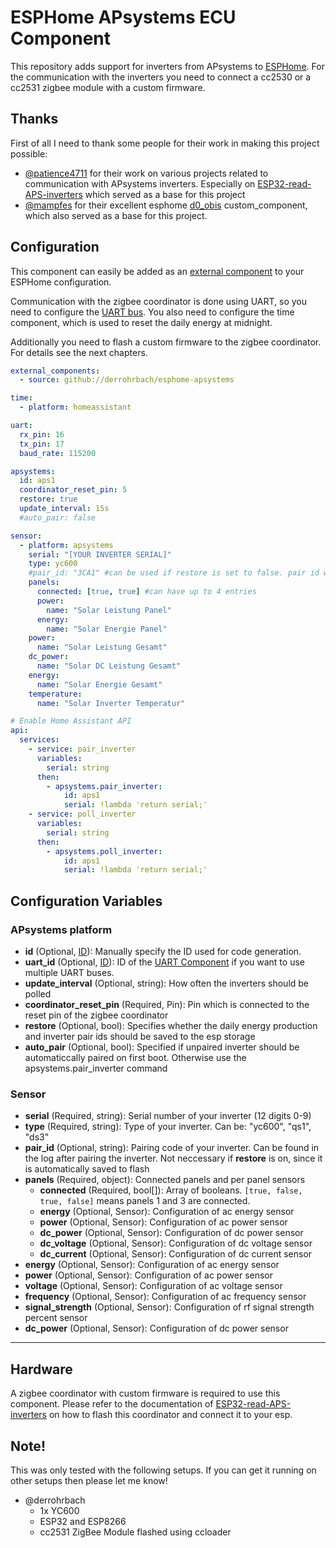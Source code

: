 # ESPHome APsystems ECU Component

This repository adds support for inverters from APsystems to [ESPHome](https://esphome.io). For the communication with the inverters you need to connect a cc2530 or a cc2531 zigbee module with a custom firmware.

## Thanks

First of all I need to thank some people for their work in making this project possible:
- [@patience4711](https://github.com/patience4711) for their work on various projects related to communication with APsystems inverters. Especially on [ESP32-read-APS-inverters](https://github.com/patience4711/ESP32-read-APS-inverters) which served as a base for this project
- [@mampfes](https://github.com/mampfes) for their excellent esphome [d0_obis](https://github.com/mampfes/esphome_obis_d0) custom_component, which also served as a base for this project.

## Configuration

This component can easily be added as an [external component](https://esphome.io/components/external_components.html) to your ESPHome configuration.

Communication with the zigbee coordinator is done using UART, so you need to configure the [UART bus](https://esphome.io/components/uart.html#uart). You also need to configure the time component, which is used to reset the daily energy at midnight.

Additionally you need to flash a custom firmware to the zigbee coordinator. For details see the next chapters.

```yaml
external_components:
  - source: github://derrohrbach/esphome-apsystems

time:
  - platform: homeassistant

uart:
  rx_pin: 16
  tx_pin: 17
  baud_rate: 115200

apsystems:
  id: aps1
  coordinator_reset_pin: 5
  restore: true
  update_interval: 15s
  #auto_pair: false

sensor:
  - platform: apsystems
    serial: "[YOUR INVERTER SERIAL]"
    type: yc600
    #pair_id: "3CA1" #can be used if restore is set to false. pair id will be logged when pairing the inverter
    panels: 
      connected: [true, true] #can have up to 4 entries
      power: 
        name: "Solar Leistung Panel"
      energy:
        name: "Solar Energie Panel"
    power: 
      name: "Solar Leistung Gesamt"
    dc_power: 
      name: "Solar DC Leistung Gesamt"
    energy: 
      name: "Solar Energie Gesamt"
    temperature:
      name: "Solar Inverter Temperatur"

# Enable Home Assistant API
api:
  services:
    - service: pair_inverter    
      variables:
        serial: string
      then:
        - apsystems.pair_inverter:
            id: aps1
            serial: !lambda 'return serial;'
    - service: poll_inverter    
      variables:
        serial: string
      then:
        - apsystems.poll_inverter:
            id: aps1
            serial: !lambda 'return serial;'
```

## Configuration Variables

### APsystems platform

- **id** (Optional, [ID](https://esphome.io/guides/configuration-types.html#config-id)): Manually specify the ID used for code generation.
- **uart_id** (Optional, [ID](https://esphome.io/guides/configuration-types.html#config-id)): ID of the [UART Component](https://esphome.io/components/uart.html#uart) if you want to use multiple UART buses.
- **update_interval** (Optional, string): How often the inverters should be polled
- **coordinator_reset_pin** (Required, Pin): Pin which is connected to the reset pin of the zigbee coordinator
- **restore** (Optional, bool): Specifies whether the daily energy production and inverter pair ids should be saved to the esp storage
- **auto_pair** (Optional, bool): Specified if unpaired inverter should be automaticcally paired on first boot. Otherwise use the apsystems.pair_inverter command

### Sensor

- **serial** (Required, string): Serial number of your inverter (12 digits 0-9)
- **type** (Required, string): Type of your inverter. Can be: "yc600", "qs1", "ds3"
- **pair_id** (Optional, string): Pairing code of your inverter. Can be found in the log after pairing the inverter. Not neccessary if **restore** is on, since it is automatically saved to flash
- **panels** (Required, object): Connected panels and per panel sensors
  - **connected** (Required, bool[]): Array of booleans. `[true, false, true, false]` means panels 1 and 3 are connected.
  - **energy** (Optional, Sensor): Configuration of ac energy sensor
  - **power** (Optional, Sensor): Configuration of ac power sensor
  - **dc_power** (Optional, Sensor): Configuration of dc power sensor
  - **dc_voltage** (Optional, Sensor): Configuration of dc voltage sensor
  - **dc_current** (Optional, Sensor): Configuration of dc current sensor
- **energy** (Optional, Sensor): Configuration of ac energy sensor
- **power** (Optional, Sensor): Configuration of ac power sensor
- **voltage** (Optional, Sensor): Configuration of ac voltage sensor
- **frequency** (Optional, Sensor): Configuration of ac frequency sensor
- **signal_strength** (Optional, Sensor): Configuration of rf signal strength percent sensor
- **dc_power** (Optional, Sensor): Configuration of dc power sensor
---

## Hardware

A zigbee coordinator with custom firmware is required to use this component. Please refer to the documentation of [ESP32-read-APS-inverters](https://github.com/patience4711/ESP32-read-APS-inverters) on how to flash this coordinator and connect it to your esp.

## Note!
 
This was only tested with the following setups. If you can get it running on other setups then please let me know!

- @derrohrbach
  - 1x YC600
  - ESP32 and ESP8266
  - cc2531 ZigBee Module flashed using ccloader
